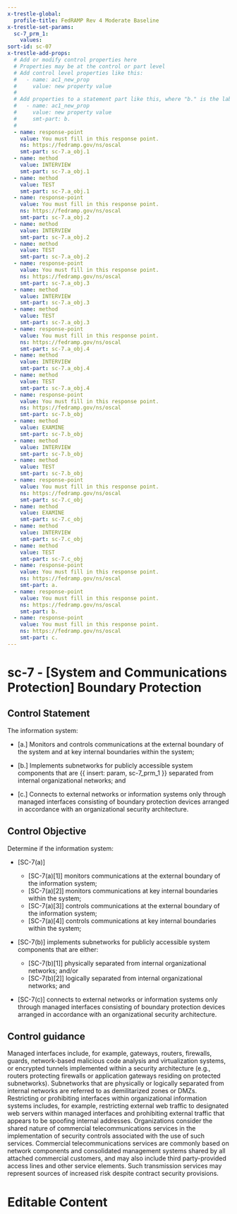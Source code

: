 ```yaml
---
x-trestle-global:
  profile-title: FedRAMP Rev 4 Moderate Baseline
x-trestle-set-params:
  sc-7_prm_1:
    values:
sort-id: sc-07
x-trestle-add-props:
  # Add or modify control properties here
  # Properties may be at the control or part level
  # Add control level properties like this:
  #   - name: ac1_new_prop
  #     value: new property value
  #
  # Add properties to a statement part like this, where "b." is the label of the target statement part
  #   - name: ac1_new_prop
  #     value: new property value
  #     smt-part: b.
  #
  - name: response-point
    value: You must fill in this response point.
    ns: https://fedramp.gov/ns/oscal
    smt-part: sc-7.a_obj.1
  - name: method
    value: INTERVIEW
    smt-part: sc-7.a_obj.1
  - name: method
    value: TEST
    smt-part: sc-7.a_obj.1
  - name: response-point
    value: You must fill in this response point.
    ns: https://fedramp.gov/ns/oscal
    smt-part: sc-7.a_obj.2
  - name: method
    value: INTERVIEW
    smt-part: sc-7.a_obj.2
  - name: method
    value: TEST
    smt-part: sc-7.a_obj.2
  - name: response-point
    value: You must fill in this response point.
    ns: https://fedramp.gov/ns/oscal
    smt-part: sc-7.a_obj.3
  - name: method
    value: INTERVIEW
    smt-part: sc-7.a_obj.3
  - name: method
    value: TEST
    smt-part: sc-7.a_obj.3
  - name: response-point
    value: You must fill in this response point.
    ns: https://fedramp.gov/ns/oscal
    smt-part: sc-7.a_obj.4
  - name: method
    value: INTERVIEW
    smt-part: sc-7.a_obj.4
  - name: method
    value: TEST
    smt-part: sc-7.a_obj.4
  - name: response-point
    value: You must fill in this response point.
    ns: https://fedramp.gov/ns/oscal
    smt-part: sc-7.b_obj
  - name: method
    value: EXAMINE
    smt-part: sc-7.b_obj
  - name: method
    value: INTERVIEW
    smt-part: sc-7.b_obj
  - name: method
    value: TEST
    smt-part: sc-7.b_obj
  - name: response-point
    value: You must fill in this response point.
    ns: https://fedramp.gov/ns/oscal
    smt-part: sc-7.c_obj
  - name: method
    value: EXAMINE
    smt-part: sc-7.c_obj
  - name: method
    value: INTERVIEW
    smt-part: sc-7.c_obj
  - name: method
    value: TEST
    smt-part: sc-7.c_obj
  - name: response-point
    value: You must fill in this response point.
    ns: https://fedramp.gov/ns/oscal
    smt-part: a.
  - name: response-point
    value: You must fill in this response point.
    ns: https://fedramp.gov/ns/oscal
    smt-part: b.
  - name: response-point
    value: You must fill in this response point.
    ns: https://fedramp.gov/ns/oscal
    smt-part: c.
---
```


# sc-7 - \[System and Communications Protection\] Boundary Protection

## Control Statement

The information system:

- \[a.\] Monitors and controls communications at the external boundary of the system and at key internal boundaries within the system;

- \[b.\] Implements subnetworks for publicly accessible system components that are {{ insert: param, sc-7_prm_1 }} separated from internal organizational networks; and

- \[c.\] Connects to external networks or information systems only through managed interfaces consisting of boundary protection devices arranged in accordance with an organizational security architecture.

## Control Objective

Determine if the information system:

- \[SC-7(a)\]

  - \[SC-7(a)[1]\] monitors communications at the external boundary of the information system;
  - \[SC-7(a)[2]\] monitors communications at key internal boundaries within the system;
  - \[SC-7(a)[3]\] controls communications at the external boundary of the information system;
  - \[SC-7(a)[4]\] controls communications at key internal boundaries within the system;

- \[SC-7(b)\] implements subnetworks for publicly accessible system components that are either:

  - \[SC-7(b)[1]\] physically separated from internal organizational networks; and/or
  - \[SC-7(b)[2]\] logically separated from internal organizational networks; and

- \[SC-7(c)\] connects to external networks or information systems only through managed interfaces consisting of boundary protection devices arranged in accordance with an organizational security architecture.

## Control guidance

Managed interfaces include, for example, gateways, routers, firewalls, guards, network-based malicious code analysis and virtualization systems, or encrypted tunnels implemented within a security architecture (e.g., routers protecting firewalls or application gateways residing on protected subnetworks). Subnetworks that are physically or logically separated from internal networks are referred to as demilitarized zones or DMZs. Restricting or prohibiting interfaces within organizational information systems includes, for example, restricting external web traffic to designated web servers within managed interfaces and prohibiting external traffic that appears to be spoofing internal addresses. Organizations consider the shared nature of commercial telecommunications services in the implementation of security controls associated with the use of such services. Commercial telecommunications services are commonly based on network components and consolidated management systems shared by all attached commercial customers, and may also include third party-provided access lines and other service elements. Such transmission services may represent sources of increased risk despite contract security provisions.

# Editable Content

<!-- Make additions and edits below -->
<!-- The above represents the contents of the control as received by the profile, prior to additions. -->
<!-- If the profile makes additions to the control, they will appear below. -->
<!-- The above markdown may not be edited but you may edit the content below, and/or introduce new additions to be made by the profile. -->
<!-- If there is a yaml header at the top, parameter values may be edited. Use --set-parameters to incorporate the changes during assembly. -->
<!-- The content here will then replace what is in the profile for this control, after running profile-assemble. -->
<!-- The added parts in the profile for this control are below.  You may edit them and/or add new ones. -->
<!-- Each addition must have a heading either of the form ## Control my_addition_name -->
<!-- or ## Part a. (where the a. refers to one of the control statement labels.) -->
<!-- "## Control" parts are new parts added after the statement part. -->
<!-- "## Part" parts are new parts added into the top-level statement part with that label. -->
<!-- Subparts may be added with nested hash levels of the form ### My Subpart Name -->
<!-- underneath the parent ## Control or ## Part being added -->
<!-- See https://ibm.github.io/compliance-trestle/tutorials/ssp_profile_catalog_authoring/ssp_profile_catalog_authoring for guidance. -->

